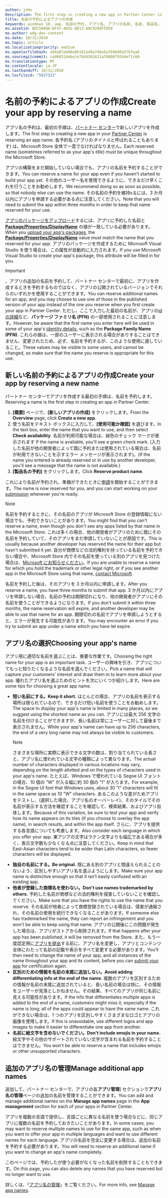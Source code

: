 ```yaml
---
author: jnHs
Description: The first step in creating a new app in Partner Center is reserving an app name. See how to reserve app names and find suggestions for choosing a great name for your app.
title: 名前の予約によるアプリの作成
keywords: windows 10, uwp, 名前の予約, アプリ名, アプリの名前, 名前, 製品名, 名前付け, 予約名, タイトル, 名前, 題名
ms.assetid: 6DC58A9A-DF47-4652-8D13-0AC9289F5950
ms.author: wdg-dev-content
ms.date: 10/31/2018
ms.topic: article
ms.localizationpriority: medium
ms.openlocfilehash: a94a07eb80e0b181e49a74beba7690d8a57bfaa6
ms.sourcegitcommit: ca96031debe1e76d4501621a7680079244ef1c60
ms.translationtype: MT
ms.contentlocale: ja-JP
ms.lasthandoff: 10/31/2018
ms.locfileid: "5827321"
---
```

# <a name="create-your-app-by-reserving-a-name"></a><span data-ttu-id="62e16-103">名前の予約によるアプリの作成</span><span class="sxs-lookup"><span data-stu-id="62e16-103">Create your app by reserving a name</span></span>

<span data-ttu-id="62e16-104">アプリ名の予約は、最初の手順は、[パートナー センター](https://partner.microsoft.com/dashboard)で新しいアプリを作成します。</span><span class="sxs-lookup"><span data-stu-id="62e16-104">The first step in creating a new app in your [Partner Center](https://partner.microsoft.com/dashboard) is reserving an app name.</span></span> <span data-ttu-id="62e16-105">各予約名 (アプリの*タイトル*と呼ばれることもあります) は、Microsoft Store 全体で一意でなければなりません。</span><span class="sxs-lookup"><span data-stu-id="62e16-105">Each reserved name (sometimes referred to as your app's *title*) must be unique throughout the Microsoft Store.</span></span>

<span data-ttu-id="62e16-106">アプリの構築をまだ開始していない場合でも、アプリの名前を予約することができます。</span><span class="sxs-lookup"><span data-stu-id="62e16-106">You can reserve a name for your app even if you haven't started to build your app yet.</span></span> <span data-ttu-id="62e16-107">その他のユーザー名を使用できるように、できるだけ早くこれを行うことをお勧めします。</span><span class="sxs-lookup"><span data-stu-id="62e16-107">We recommend doing so as soon as possible, so that nobody else can use the name.</span></span> <span data-ttu-id="62e16-108">その名前の予約を維持sるには、3 か月以内にアプリを申請する必要がある点に注意してください。</span><span class="sxs-lookup"><span data-stu-id="62e16-108">Note that you will need to submit the app within three months in order to keep that name reserved for your use.</span></span>

<span data-ttu-id="62e16-109">[アプリのパッケージをアップロード](upload-app-packages.md)するには、アプリに予約した名前と [**Package/Properties/DisplayName**](https://docs.microsoft.com/uwp/schemas/appxpackage/uapmanifestschema/element-displayname) の値が一致している必要があります。</span><span class="sxs-lookup"><span data-stu-id="62e16-109">When you [upload your app's packages](upload-app-packages.md), the [**Package/Properties/DisplayName**](https://docs.microsoft.com/uwp/schemas/appxpackage/uapmanifestschema/element-displayname) value must match the name that you reserved for your app.</span></span> <span data-ttu-id="62e16-110">アプリのパッケージを作成するために Microsoft Visual Studio を使う場合は、この属性が自動的に入力されます。</span><span class="sxs-lookup"><span data-stu-id="62e16-110">If you use Microsoft Visual Studio to create your app's package, this attribute will be filled in for you.</span></span>

> [!IMPORTANT]
> <span data-ttu-id="62e16-111">、アプリの追加の名前を予約して、パートナー センターで最初に、アプリを作成するときを予約するものではなく、アプリの公開されているバージョンでそれらのいずれかを使用することができます。</span><span class="sxs-lookup"><span data-stu-id="62e16-111">You can reserve additional names for an app, and you may choose to use one of those in the published version of your app instead of the one you reserve when you first create your app in Partner Center.</span></span> <span data-ttu-id="62e16-112">ただし、ここで入力した最初の名前が、アプリの[id の詳細](view-app-identity-details.md)など、**パッケージ ファミリ名 (PFN)** の一部使用されることに注意します。</span><span class="sxs-lookup"><span data-stu-id="62e16-112">However, be aware that the first name you enter here will be used in some of your app's [identity details](view-app-identity-details.md), such as the **Package Family Name (PFN)**.</span></span> <span data-ttu-id="62e16-113">これらの値は、一部のユーザーに表示される場合がありすることはできません、変更されたため、必ず、名前を予約するが、このような使用に適していること。</span><span class="sxs-lookup"><span data-stu-id="62e16-113">These values may be visible to some users, and cannot be changed, so make sure that the name you reserve is appropriate for this use.</span></span>


## <a name="create-your-app-by-reserving-a-new-name"></a><span data-ttu-id="62e16-114">新しい名前の予約によるアプリの作成</span><span class="sxs-lookup"><span data-stu-id="62e16-114">Create your app by reserving a new name</span></span>

<span data-ttu-id="62e16-115">パートナー センターでアプリを作成する最初の手順は、名前を予約します。</span><span class="sxs-lookup"><span data-stu-id="62e16-115">Reserving a name is the first step in creating an app in Partner Center.</span></span> 

1.  <span data-ttu-id="62e16-116">**[概要]** ページで、**[新しいアプリの作成]** をクリックします。</span><span class="sxs-lookup"><span data-stu-id="62e16-116">From the **Overview** page, click **Create a new app**.</span></span>
2.  <span data-ttu-id="62e16-117">使う名前をテキスト ボックスに入力して、**[使用可能か確認]** を選びます。</span><span class="sxs-lookup"><span data-stu-id="62e16-117">In the text box, enter the name that you want to use, and then select **Check availability**.</span></span> <span data-ttu-id="62e16-118">名前が利用可能な場合は、緑色のチェック マークが表示されます </span><span class="sxs-lookup"><span data-stu-id="62e16-118">If the name is available, you'll see a green check mark.</span></span> <span data-ttu-id="62e16-119">(入力した名前が他の開発者によって既に予約または使用されている場合は、名前が利用できないことを示すエラー メッセージが表示されます)。</span><span class="sxs-lookup"><span data-stu-id="62e16-119">(If the name you entered is already reserved or in use by another developer, you'll see a message that the name is not available.)</span></span>
3.  <span data-ttu-id="62e16-120">**[製品名の予約]** をクリックします。</span><span class="sxs-lookup"><span data-stu-id="62e16-120">Click **Reserve product name**.</span></span>

<span data-ttu-id="62e16-121">これにより名前が予約され、準備ができたときに[申請](app-submissions.md)を開始することができます。</span><span class="sxs-lookup"><span data-stu-id="62e16-121">The name is now reserved for you, and you can start working on your [submission](app-submissions.md) whenever you're ready.</span></span> 

> [!NOTE]
> <span data-ttu-id="62e16-122">名前を予約するときに、その名前のアプリが Microsoft Store の登録情報にない場合でも、予約できないことがあります。</span><span class="sxs-lookup"><span data-stu-id="62e16-122">You might find that you can't reserve a name, even though you don't see any apps listed by that name in the Microsoft Store.</span></span> <span data-ttu-id="62e16-123">これは多くの場合、他の開発者がアプリのために既にその名前を予約していて、そのアプリをまだ申請していないことが原因です。</span><span class="sxs-lookup"><span data-stu-id="62e16-123">This is usually because another developer has reserved the name for their app but hasn't submitted it yet.</span></span> <span data-ttu-id="62e16-124">自分が商標などの法的権利を持っている名前を予約できない場合や、Microsoft Store 内でその名前を使っている別のアプリを見つけた場合は、[Microsoft にお知らせください](http://go.microsoft.com/fwlink/p/?LinkId=233777)。</span><span class="sxs-lookup"><span data-stu-id="62e16-124">If you are unable to reserve a name for which you hold the trademark or other legal right, or if you see another app in the Microsoft Store using that name, [contact Microsoft](http://go.microsoft.com/fwlink/p/?LinkId=233777).</span></span>

<span data-ttu-id="62e16-125">名前を予約した後は、そのアプリを 3 か月以内に申請します。</span><span class="sxs-lookup"><span data-stu-id="62e16-125">After you reserve a name, you have three months to submit that app.</span></span> <span data-ttu-id="62e16-126">3 か月以内にアプリを申請しない場合、名前の予約は期限切れになり、他の開発者がアプリにその名前を使うことができるようになります。</span><span class="sxs-lookup"><span data-stu-id="62e16-126">If you don't submit it within three months, the name reservation will expire, and another developer may be able to use that name for an app.</span></span> <span data-ttu-id="62e16-127">期限切れの名前でアプリを申請しようとすると、エラーが発生する可能性があります。</span><span class="sxs-lookup"><span data-stu-id="62e16-127">You may encounter an error if you try to submit an app under a name which you have let expire.</span></span>


## <a name="choosing-your-apps-name"></a><span data-ttu-id="62e16-128">アプリ名の選択</span><span class="sxs-lookup"><span data-stu-id="62e16-128">Choosing your app's name</span></span>

<span data-ttu-id="62e16-129">アプリ用に適切な名前を選ぶことは、重要な作業です。</span><span class="sxs-lookup"><span data-stu-id="62e16-129">Choosing the right name for your app is an important task.</span></span> <span data-ttu-id="62e16-130">ユーザーの興味を引き、アプリについてもっと知りたくなるような名前を選んでください。</span><span class="sxs-lookup"><span data-stu-id="62e16-130">Pick a name that will capture your customers' interest and draw them in to learn more about your app.</span></span> <span data-ttu-id="62e16-131">優れたアプリ名を選ぶためのヒントを次にいくつか紹介します。</span><span class="sxs-lookup"><span data-stu-id="62e16-131">Here are some tips for choosing a great app name.</span></span>

-   **<span data-ttu-id="62e16-132">短い名前にする。</span><span class="sxs-lookup"><span data-stu-id="62e16-132">Keep it short.</span></span>** <span data-ttu-id="62e16-133">ほとんどの場合、アプリの名前を表示する場所は限られているので、できるだけ短い名前を使うことをお勧めします。</span><span class="sxs-lookup"><span data-stu-id="62e16-133">The space to display your app's name is limited in many places, so we suggest using the shortest name as you can.</span></span> <span data-ttu-id="62e16-134">アプリには最大 256 文字の名前を付けることができますが、長い名前は常にユーザーに対して最後まで表示されません。</span><span class="sxs-lookup"><span data-stu-id="62e16-134">While your app's name can have up to 256 characters, the end of a very long name may not always be visible to customers.</span></span>
    > [!NOTE]
    > <span data-ttu-id="62e16-135">さまざまな場所に実際に表示できる文字の数は、割り当てられている長さと、アプリ名に使われている文字の種類によって異なります。</span><span class="sxs-lookup"><span data-stu-id="62e16-135">The actual number of characters displayed in various locations may vary, depending on the length allotted and on the types of characters used in your app's name.</span></span> <span data-ttu-id="62e16-136">たとえば、Windows で使われている Segoe UI フォントの場合、10 個の "W" が入る幅に約 30 個の "I" が入ります。</span><span class="sxs-lookup"><span data-stu-id="62e16-136">For example, in the Segoe UI font that Windows uses, about 30 "I" characters will fit in the same space as 10 "W" characters.</span></span> <span data-ttu-id="62e16-137">あるこのような差がためアプリをテストし、(選択した場合、アプリ名のオーバーレイ)、そのタイルでその名前が表示する方法を確認することを確認して、検索結果、およびアプリ自体します。</span><span class="sxs-lookup"><span data-stu-id="62e16-137">Because of this variation, be sure to test your app and verify how its name appears on its tiles (if you choose to overlay the app name), in search results, and within the app itself.</span></span> <span data-ttu-id="62e16-138">さらに、アプリを提供する各言語についても考慮します。</span><span class="sxs-lookup"><span data-stu-id="62e16-138">Also consider each language in which you offer your app.</span></span> <span data-ttu-id="62e16-139">東アジアの文字はラテン文字よりも幅広である場合が多く、表示文字数も少なくなる点に注意してください。</span><span class="sxs-lookup"><span data-stu-id="62e16-139">Keep in mind that East-Asian characters tend to be wider than Latin characters, so fewer characters will be displayed.</span></span>
-   **<span data-ttu-id="62e16-140">独自の名前にする。</span><span class="sxs-lookup"><span data-stu-id="62e16-140">Be original.</span></span>** <span data-ttu-id="62e16-141">既にある別のアプリと間違えられることのないよう、区別しやすいアプリ名を選ぶようにします。</span><span class="sxs-lookup"><span data-stu-id="62e16-141">Make sure your app name is distinctive enough so that it isn't easily confused with an existing app.</span></span>
-   **<span data-ttu-id="62e16-142">他者が登録した商標名を使わない。</span><span class="sxs-lookup"><span data-stu-id="62e16-142">Don't use names trademarked by others.</span></span>** <span data-ttu-id="62e16-143">予約した名前が商標などの法的権利を侵害していないことを確認してください。</span><span class="sxs-lookup"><span data-stu-id="62e16-143">Make sure that you have the rights to use the name that you reserve.</span></span> <span data-ttu-id="62e16-144">その名前が他者によって商標登録されている場合は、侵害が通報され、その名前の使用を続行できなくなることがあります。</span><span class="sxs-lookup"><span data-stu-id="62e16-144">If someone else has trademarked the name, they can report an infringement and you won't be able to keep using that name.</span></span> <span data-ttu-id="62e16-145">アプリの公開後にこの問題が発生した場合は、アプリがストアから削除されます。</span><span class="sxs-lookup"><span data-stu-id="62e16-145">If that happens after your app has been published, it will be removed from the Store.</span></span> <span data-ttu-id="62e16-146">また、もう一度認定用に[アプリを提出](app-submissions.md)する前に、アプリ名を変更し、アプリとコンテンツ全体にわたって名前の記載や表示をすべて変更する必要があります。</span><span class="sxs-lookup"><span data-stu-id="62e16-146">You'll then need to change the name of your app, and all instances of the name throughout your app and its content, before you can [submit your app](app-submissions.md) for certification again.</span></span>
-   **<span data-ttu-id="62e16-147">区別のための情報を名前の末尾に追加しない。</span><span class="sxs-lookup"><span data-stu-id="62e16-147">Avoid adding differentiating info at the end of the name.</span></span>** <span data-ttu-id="62e16-148">複数のアプリを区別するための情報が名前の末尾に追加されていると、長い名前の場合は特に、その情報をユーザーが見落としかねません。その結果、すべてのアプリが同じ名前に見える可能性があります。</span><span class="sxs-lookup"><span data-stu-id="62e16-148">If the info that differentiates multiple apps is added to the end of a name, customers might miss it, especially if the name is long; all of the apps could appear to have the same name.</span></span> <span data-ttu-id="62e16-149">これができない場合は、1 つのアプリを区別しやすくさまざまなロゴとアプリの画像を使用します。</span><span class="sxs-lookup"><span data-stu-id="62e16-149">If this is unavoidable, use different logos and app images to make it easier to differentiate one app from another.</span></span>
-   **<span data-ttu-id="62e16-150">名前に絵文字を含めないでください。</span><span class="sxs-lookup"><span data-stu-id="62e16-150">Don't include emojis in your name.</span></span>** <span data-ttu-id="62e16-151">絵文字やその他のサポートされていない文字が含まれる名前を予約することはできません。</span><span class="sxs-lookup"><span data-stu-id="62e16-151">You won't be able to reserve a name that includes emojis or other unsupported characters.</span></span>


## <a name="manage-additional-app-names"></a><span data-ttu-id="62e16-152">追加のアプリ名の管理</span><span class="sxs-lookup"><span data-stu-id="62e16-152">Manage additional app names</span></span>

<span data-ttu-id="62e16-153">追加して、パートナー センターで、アプリの各**アプリ管理**] セクションで**アプリ名の管理**ページの追加の名前を管理することができます。</span><span class="sxs-lookup"><span data-stu-id="62e16-153">You can add and manage additional names on the **Manage app names** page in the **App management** section for each of your apps in Partner Center.</span></span>

<span data-ttu-id="62e16-154">アプリを複数の言語で提供し、言語ごとに異なる名前を使う場合などに、同じアプリに複数の名前を予約しておきたいことがあります。</span><span class="sxs-lookup"><span data-stu-id="62e16-154">In some cases, you may want to reserve multiple names to use for the same app, such as when you want to offer your app in multiple languages and want to use different names for each language.</span></span> <span data-ttu-id="62e16-155">アプリの名前を完全に変更する場合は、追加の名前を予約する必要があります。</span><span class="sxs-lookup"><span data-stu-id="62e16-155">You will need to reserve an additional name if you want to change an app's name completely.</span></span>

<span data-ttu-id="62e16-156">このページでは、予約したが使う必要がなくなった名前を削除することもできます。</span><span class="sxs-lookup"><span data-stu-id="62e16-156">On this page, you can also delete any names that you have reserved but no longer want to use.</span></span>

<span data-ttu-id="62e16-157">詳しくは、「[アプリ名の管理](manage-app-names.md)」をご覧ください。</span><span class="sxs-lookup"><span data-stu-id="62e16-157">For more info, see [Manage app names](manage-app-names.md).</span></span>

 

 




